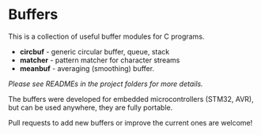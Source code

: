 Buffers
=======

This is a collection of useful buffer modules for C programs.

- **circbuf** - generic circular buffer, queue, stack
- **matcher** - pattern matcher for character streams
- **meanbuf** - averaging (smoothing) buffer.

*Please see READMEs in the project folders for more details.*

The buffers were developed for embedded microcontrollers (STM32, AVR),
but can be used anywhere, they are fully portable.

Pull requests to add new buffers or improve the current ones are welcome!
